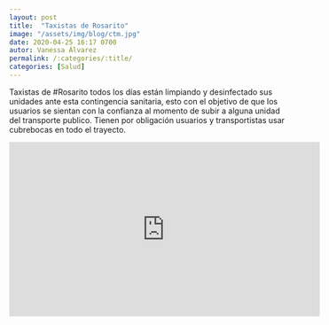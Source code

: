 ```yaml
---
layout: post
title:  "Taxistas de Rosarito"
image: "/assets/img/blog/ctm.jpg"
date: 2020-04-25 16:17 0700
autor: Vanessa Álvarez
permalink: /:categories/:title/
categories: [Salud]
---
```


Taxistas de #Rosarito todos los días están limpiando y desinfectado sus unidades ante esta contingencia sanitaria, esto con el objetivo de que los usuarios se sientan con la confianza al momento de subir a alguna unidad del transporte publico.
Tienen por obligación usuarios y transportistas usar cubrebocas en todo el trayecto.

<div class="embed-responsive embed-responsive-16by9">

<iframe src="https://www.facebook.com/plugins/video.php?href=https%3A%2F%2Fwww.facebook.com%2FCNRDEPORTES%2Fvideos%2F2331582960278587%2F&show_text=0&width=560" width="560" height="315" style="border:none;overflow:hidden" scrolling="no" frameborder="0" allowTransparency="true" allowFullScreen="true"></iframe>



